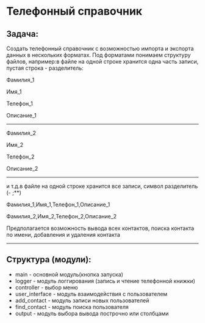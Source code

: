 # Телефонный справочник

## Задача:

Создать телефонный справочник с возможностью импорта и экспорта данных в нескольких форматах. Под форматами понимаем структуру файлов, например:в файле на одной строке хранится одна часть записи, пустая строка - разделитель:


Фамилия_1

Имя_1

Телефон_1

Описание_1
______

Фамилия_2

Имя_2

Телефон_2

Описание_2
___


и т.д.в файле на одной строке хранится все записи, символ разделитель (- ;**)


Фамилия_1,Имя_1,Телефон_1,Описание_1


Фамилия_2,Имя_2,Телефон_2,Описание_2


Предполагается возможность вывода всех контактов, поиска контакта по имени, добавления и удаления контакта
____


## Структура (модули):

- main - основной модуль(кнопка запуска)
- logger - модуль логгирования (запись и чтение телефонной книжки)
- controller - выбор меню 
- user_interface - модуль взаимодействия с пользователем
- add_contact - модуль записи новых пользователей
- find_contact - модуль поиска пользователя
- output - модуль выбора вывода построчно или столбцами
